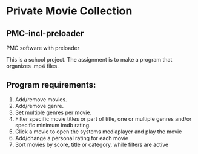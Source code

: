 # Private Movie Collection
## PMC-incl-preloader
PMC software with preloader

This is a school project. The assignment is to make a program that organizes .mp4 files.

## Program requirements:
1. Add/remove movies. 
2. Add/remove genre.
3. Set multiple genres per movie.
4. Filter specific movie titles or part of title, one or multiple genres and/or specific minimum imdb rating.
5. Click a movie to open the systems mediaplayer and play the movie
6. Add/change a personal rating for each movie
7. Sort movies by score, title or category, while filters are active
